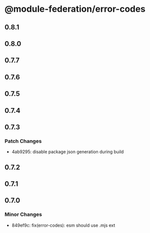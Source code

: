 # @module-federation/error-codes

## 0.8.1

## 0.8.0

## 0.7.7

## 0.7.6

## 0.7.5

## 0.7.4

## 0.7.3

### Patch Changes

- 4ab9295: disable package json generation during build

## 0.7.2

## 0.7.1

## 0.7.0

### Minor Changes

- 849ef9c: fix(error-codes): esm should use .mjs ext
